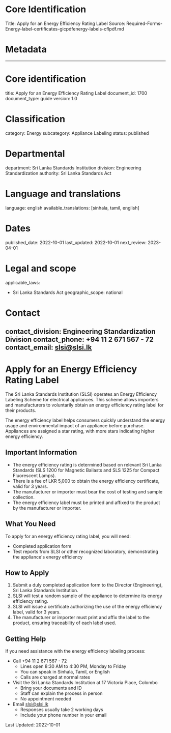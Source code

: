 # Core Identification
Title: Apply for an Energy Efficiency Rating Label
Source: Required-Forms-Energy-label-certificates-gicpdfenergy-labels-cflpdf.md

# Metadata
---
# Core identification
title: Apply for an Energy Efficiency Rating Label
document_id: 1700
document_type: guide
version: 1.0

# Classification
category: Energy
subcategory: Appliance Labeling
status: published

# Departmental
department: Sri Lanka Standards Institution
division: Engineering Standardization
authority: Sri Lanka Standards Act

# Language and translations
language: english
available_translations: [sinhala, tamil, english]

# Dates
published_date: 2022-10-01
last_updated: 2022-10-01
next_review: 2023-04-01

# Legal and scope
applicable_laws:
 - Sri Lanka Standards Act
geographic_scope: national

# Contact
contact_division: Engineering Standardization Division
contact_phone: +94 11 2 671 567 - 72
contact_email: slsi@slsi.lk
---

# Apply for an Energy Efficiency Rating Label

The Sri Lanka Standards Institution (SLSI) operates an Energy Efficiency Labeling Scheme for electrical appliances. This scheme allows importers and manufacturers to voluntarily obtain an energy efficiency rating label for their products.

The energy efficiency label helps consumers quickly understand the energy usage and environmental impact of an appliance before purchase. Appliances are assigned a star rating, with more stars indicating higher energy efficiency.

## Important Information

- The energy efficiency rating is determined based on relevant Sri Lanka Standards (SLS 1200 for Magnetic Ballasts and SLS 1225 for Compact Fluorescent Lamps).
- There is a fee of LKR 5,000 to obtain the energy efficiency certificate, valid for 3 years.
- The manufacturer or importer must bear the cost of testing and sample collection.
- The energy efficiency label must be printed and affixed to the product by the manufacturer or importer.

## What You Need

To apply for an energy efficiency rating label, you will need:

- Completed application form
- Test reports from SLSI or other recognized laboratory, demonstrating the appliance's energy efficiency

## How to Apply

1. Submit a duly completed application form to the Director (Engineering), Sri Lanka Standards Institution.
2. SLSI will test a random sample of the appliance to determine its energy efficiency rating.
3. SLSI will issue a certificate authorizing the use of the energy efficiency label, valid for 3 years.
4. The manufacturer or importer must print and affix the label to the product, ensuring traceability of each label used.

## Getting Help

If you need assistance with the energy efficiency labeling process:

- Call +94 11 2 671 567 - 72
    - Lines open 8:30 AM to 4:30 PM, Monday to Friday
    - You can speak in Sinhala, Tamil, or English
    - Calls are charged at normal rates
- Visit the Sri Lanka Standards Institution at 17 Victoria Place, Colombo
    - Bring your documents and ID
    - Staff can explain the process in person
    - No appointment needed
- Email slsi@slsi.lk
    - Responses usually take 2 working days
    - Include your phone number in your email

Last Updated: 2022-10-01